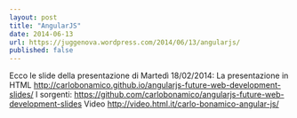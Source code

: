 ```yaml
---
layout: post
title: "AngularJS"
date: 2014-06-13
url: https://juggenova.wordpress.com/2014/06/13/angularjs/
published: false 
---
```


Ecco le slide della presentazione di Martedì 18/02/2014: La presentazione in HTML http://carlobonamico.github.io/angularjs-future-web-development-slides/ I sorgenti: https://github.com/carlobonamico/angularjs-future-web-development-slides Video http://video.html.it/carlo-bonamico-angular-js/ 
